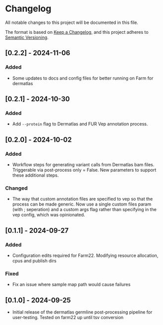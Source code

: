 # Changelog
All notable changes to this project will be documented in this file.

The format is based on [Keep a Changelog](https://keepachangelog.com/en/1.0.0/),
and this project adheres to [Semantic Versioning](https://semver.org/spec/v2.0.0.html).

## [0.2.2] - 2024-11-06
### Added
- Some updates to docs and config files for better running on Farm for dermatlas

## [0.2.1] - 2024-10-30
### Added
- Add `--protein` flag to Dermatlas and FUR Vep annotation process.

## [0.2.0] - 2024-10-02
### Added
- Workflow steps for generating variant calls from Dermatlas bam files. Triggerable via post-process only = False. New parameters to support these additional steps.

### Changed 
- The way that custom annotation files are specified to vep so that the process can be made generic. Now use a single custom files param (with ; seperation) and a custom args flag rather than specifying in the vep config, which was opinionated. 

## [0.1.1] - 2024-09-27
### Added
- Configuration edits required for Farm22. Modifying resource allocation, cpus and publish dirs 
### Fixed
- Fix an issue where sample map path would cause failures 

## [0.1.0] - 2024-09-25
- Initial release of the dermatlas germline post-processing pipeline for user-testing. Tested on farm22 up until tsv conversion
